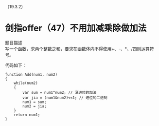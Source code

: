  （19.3.2）
# 剑指offer（47）不用加减乘除做加法

题目描述  
写一个函数，求两个整数之和，要求在函数体内不得使用+、-、*、/四则运算符号。

代码如下：


	function Add(num1, num2)
	{
	    while(num2) 
	    {
	        var sum = num1^num2; // 没进位的加法
	        var jia = (num1&num2)<<1; // 进位的二进制
	        num1 = sum;
	        num2 = jia;
	    }
	    return num1;
	}
